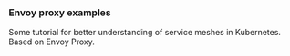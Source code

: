 ### Envoy proxy examples
Some tutorial for better understanding of service meshes in Kubernetes. Based on Envoy Proxy. 
